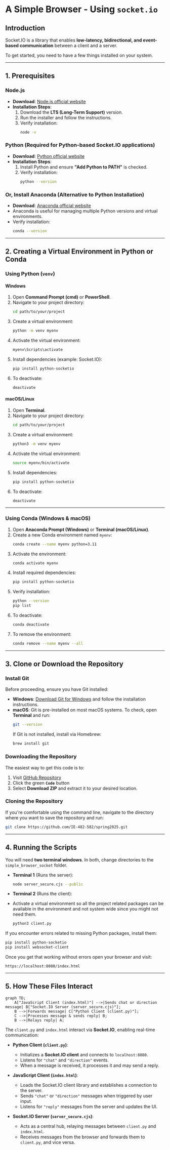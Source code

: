 # A Simple Browser - Using `socket.io`
## Introduction
Socket.IO is a library that enables **low-latency, bidirectional, and event-based communication** between a client and a server. 


To get started, you need to have a few things installed on your system.

---

## 1. Prerequisites

### Node.js
- **Download**: [Node.js official website](https://nodejs.org/)
- **Installation Steps**:
  1. Download the **LTS (Long-Term Support)** version.
  2. Run the installer and follow the instructions.
  3. Verify installation:
     ```sh
     node -v
     ```

### Python (Required for Python-based Socket.IO applications)
- **Download**: [Python official website](https://www.python.org/downloads/)
- **Installation Steps**:
  1. Install Python and ensure **"Add Python to PATH"** is checked.
  2. Verify installation:
     ```sh
     python --version
     ```

### Or, Install Anaconda (Alternative to Python Installation)
- **Download**: [Anaconda official website](https://www.anaconda.com/download)
- Anaconda is useful for managing multiple Python versions and virtual environments.
- Verify installation:
  ```sh
  conda --version
  ```

---

## 2. Creating a Virtual Environment in Python or Conda

### **Using Python (`venv`)**

#### **Windows**
1. Open **Command Prompt (cmd)** or **PowerShell**.
2. Navigate to your project directory:
   ```sh
   cd path/to/your/project
   ```
3. Create a virtual environment:
   ```sh
   python -m venv myenv
   ```
4. Activate the virtual environment:
   ```sh
   myenv\Scripts\activate
   ```
5. Install dependencies (example: Socket.IO):
   ```sh
   pip install python-socketio
   ```
6. To deactivate:
   ```sh
   deactivate
   ```

#### **macOS/Linux**
1. Open **Terminal**.
2. Navigate to your project directory:
   ```sh
   cd path/to/your/project
   ```
3. Create a virtual environment:
   ```sh
   python3 -m venv myenv
   ```
4. Activate the virtual environment:
   ```sh
   source myenv/bin/activate
   ```
5. Install dependencies:
   ```sh
   pip install python-socketio
   ```
6. To deactivate:
   ```sh
   deactivate
   ```

---

### **Using Conda (Windows & macOS)**
1. Open **Anaconda Prompt (Windows)** or **Terminal (macOS/Linux)**.
2. Create a new Conda environment named `myenv`:
   ```sh
   conda create --name myenv python=3.11
   ```
3. Activate the environment:
   ```sh
   conda activate myenv
   ```
4. Install required dependencies:
   ```sh
   pip install python-socketio
   ```
5. Verify installation:
   ```sh
   python --version
   pip list
   ```
6. To deactivate:
   ```sh
   conda deactivate
   ```
7. To remove the environment:
   ```sh
   conda remove --name myenv --all
   ```

---

## 3. Clone or Download the Repository

### Install Git

Before proceeding, ensure you have Git installed:
- **Windows**: [Download Git for Windows](https://git-scm.com/downloads/win) and follow the installation instructions.
- **macOS**: Git is pre-installed on most macOS systems. To check, open **Terminal** and run:
  ```sh
  git --version
  ```
  If Git is not installed, install via Homebrew:
  ```sh
  brew install git
  ```

### Downloading the Repository

The easiest way to get this code is to:
1. Visit [GitHub Repository](https://github.com/IE-482-582/spring2025)
2. Click the green **`Code`** button
3. Select **Download ZIP** and extract it to your desired location.

### Cloning the Repository

If you're comfortable using the command line, navigate to the directory where you want to save the repository and run:

```sh
git clone https://github.com/IE-482-582/spring2025.git
```

---

## 4. Running the Scripts

You will need **two terminal windows**. In both, change directories to the `simple_browser_socket` folder.

- **Terminal 1** (Runs the server):
  ```sh
  node server_secure.cjs --public
  ```

- **Terminal 2** (Runs the client):
- Activate a virtual environment so all the project related packages can be available in the environment and not system wide since you might not need them.
  ```sh
  python3 client.py
  ```


If you encounter errors related to missing Python packages, install them:
```sh
pip install python-socketio
pip install websocket-client
```



Once you get that working without errors open your browser and visit:
```
https://localhost:8080/index.html
```

---

## 5. How These Files Interact

```mermaid
graph TD;
    A["JavaScript Client (index.html)"] -->|Sends chat or direction message| B["Socket.IO Server (server_secure.cjs)"];
    B -->|Forwards message| C["Python Client (client.py)"];
    C -->|Processes message & sends reply| B;
    B -->|Relays reply| A;

```

The `client.py` and `index.html` interact via **Socket.IO**, enabling real-time communication:

- **Python Client (`client.py`)**:
  - Initializes a **Socket.IO client** and connects to `localhost:8080`.
  - Listens for `"chat"` and `"direction"` events.
  - When a message is received, it processes it and may send a reply.

- **JavaScript Client (`index.html`)**:
  - Loads the Socket.IO client library and establishes a connection to the server.
  - Sends `"chat"` or `"direction"` messages when triggered by user input.
  - Listens for `"reply"` messages from the server and updates the UI.

- **Socket.IO Server (`server_secure.cjs`)**:
  - Acts as a central hub, relaying messages between `client.py` and `index.html`.
  - Receives messages from the browser and forwards them to `client.py`, and vice versa.
